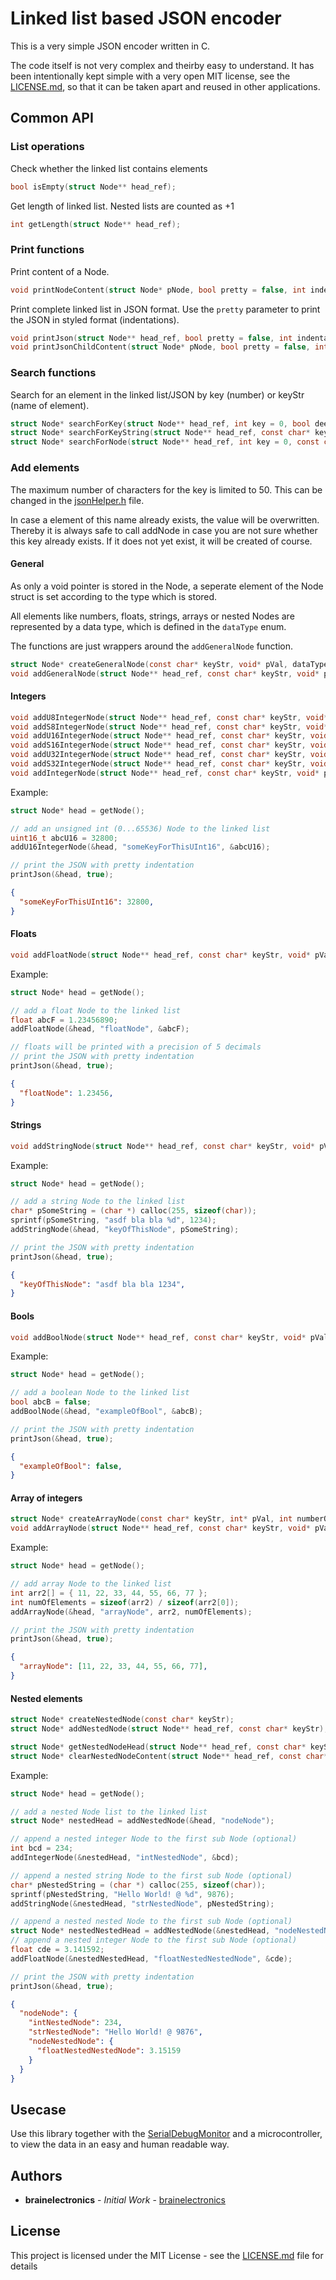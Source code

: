 # Linked list based JSON encoder

This is a very simple JSON encoder written in C.

The code itself is not very complex and theirby easy to understand. It has been intentionally kept simple with a very open MIT license, see the [LICENSE.md](LICENSE.md), so that it can be taken apart and reused in other applications.

## Common API
### List operations

Check whether the linked list contains elements
```C
bool isEmpty(struct Node** head_ref);
```

Get length of linked list. Nested lists are counted as +1
```C
int getLength(struct Node** head_ref);
```

### Print functions

Print content of a Node.
```C
void printNodeContent(struct Node* pNode, bool pretty = false, int indentationNumber = 0);
```

Print complete linked list in JSON format. Use the `pretty` parameter to print the JSON in styled format (indentations).
```C
void printJson(struct Node** head_ref, bool pretty = false, int indentationNumber = 1);
void printJsonChildContent(struct Node* pNode, bool pretty = false, int indentationNumber = 1);
```

### Search functions

Search for an element in the linked list/JSON by key (number) or keyStr (name of element).
```C
struct Node* searchForKey(struct Node** head_ref, int key = 0, bool deepSearch=true);
struct Node* searchForKeyString(struct Node** head_ref, const char* keyStr="", bool deepSearch=true);
struct Node* searchForNode(struct Node** head_ref, int key = 0, const char* keyStr="", bool deepSearch=true);
```

### Add elements

The maximum number of characters for the key is limited to 50. This can be changed in the [jsonHelper.h](src/jsonHelper.h) file.

In case a element of this name already exists, the value will be overwritten. Thereby it is always safe to call add<Something>Node in case you are not sure whether this key already exists. If it does not yet exist, it will be created of course.

#### General

As only a void pointer is stored in the Node, a seperate element of the Node struct is set according to the type which is stored.

All elements like numbers, floats, strings, arrays or nested Nodes are represented by a data type, which is defined in the `dataType` enum.

The functions are just wrappers around the `addGeneralNode` function.

```C
struct Node* createGeneralNode(const char* keyStr, void* pVal, dataType type);
void addGeneralNode(struct Node** head_ref, const char* keyStr, void* pVal, dataType type);
```

#### Integers

```C
void addU8IntegerNode(struct Node** head_ref, const char* keyStr, void* pVal);
void addS8IntegerNode(struct Node** head_ref, const char* keyStr, void* pVal);
void addU16IntegerNode(struct Node** head_ref, const char* keyStr, void* pVal);
void addS16IntegerNode(struct Node** head_ref, const char* keyStr, void* pVal);
void addU32IntegerNode(struct Node** head_ref, const char* keyStr, void* pVal);
void addS32IntegerNode(struct Node** head_ref, const char* keyStr, void* pVal);
void addIntegerNode(struct Node** head_ref, const char* keyStr, void* pVal);
```

Example:
```C
struct Node* head = getNode();

// add an unsigned int (0...65536) Node to the linked list
uint16_t abcU16 = 32800;
addU16IntegerNode(&head, "someKeyForThisUInt16", &abcU16);

// print the JSON with pretty indentation
printJson(&head, true);
```

```JSON
{
  "someKeyForThisUInt16": 32800,
}
```

#### Floats
```C
void addFloatNode(struct Node** head_ref, const char* keyStr, void* pVal);
```

Example:
```C
struct Node* head = getNode();

// add a float Node to the linked list
float abcF = 1.23456890;
addFloatNode(&head, "floatNode", &abcF);

// floats will be printed with a precision of 5 decimals
// print the JSON with pretty indentation
printJson(&head, true);
```

```JSON
{
  "floatNode": 1.23456,
}
```

#### Strings
```C
void addStringNode(struct Node** head_ref, const char* keyStr, void* pVal);
```

Example:
```C
struct Node* head = getNode();

// add a string Node to the linked list
char* pSomeString = (char *) calloc(255, sizeof(char));
sprintf(pSomeString, "asdf bla bla %d", 1234);
addStringNode(&head, "keyOfThisNode", pSomeString);

// print the JSON with pretty indentation
printJson(&head, true);
```

```JSON
{
  "keyOfThisNode": "asdf bla bla 1234",
}
```

#### Bools
```C
void addBoolNode(struct Node** head_ref, const char* keyStr, void* pVal);
```

Example:
```C
struct Node* head = getNode();

// add a boolean Node to the linked list
bool abcB = false;
addBoolNode(&head, "exampleOfBool", &abcB);

// print the JSON with pretty indentation
printJson(&head, true);
```

```JSON
{
  "exampleOfBool": false,
}
```

#### Array of integers
```C
struct Node* createArrayNode(const char* keyStr, int* pVal, int numberOfElements);
void addArrayNode(struct Node** head_ref, const char* keyStr, void* pVal, int numberOfElements);
```

Example:
```C
struct Node* head = getNode();

// add array Node to the linked list
int arr2[] = { 11, 22, 33, 44, 55, 66, 77 };
int numOfElements = sizeof(arr2) / sizeof(arr2[0]);
addArrayNode(&head, "arrayNode", arr2, numOfElements);

// print the JSON with pretty indentation
printJson(&head, true);
```

```JSON
{
  "arrayNode": [11, 22, 33, 44, 55, 66, 77],
}
```

#### Nested elements
```C
struct Node* createNestedNode(const char* keyStr);
struct Node* addNestedNode(struct Node** head_ref, const char* keyStr);

struct Node* getNestedNodeHead(struct Node** head_ref, const char* keyStr, bool createOnError = false);
struct Node* clearNestedNodeContent(struct Node** head_ref, const char* keyStr);
```

Example:
```C
struct Node* head = getNode();

// add a nested Node list to the linked list
struct Node* nestedHead = addNestedNode(&head, "nodeNode");

// append a nested integer Node to the first sub Node (optional)
int bcd = 234;
addIntegerNode(&nestedHead, "intNestedNode", &bcd);

// append a nested string Node to the first sub Node (optional)
char* pNestedString = (char *) calloc(255, sizeof(char));
sprintf(pNestedString, "Hello World! @ %d", 9876);
addStringNode(&nestedHead, "strNestedNode", pNestedString);

// append a nested nested Node to the first sub Node (optional)
struct Node* nestedNestedHead = addNestedNode(&nestedHead, "nodeNestedNode");
// append a nested integer Node to the first sub Node (optional)
float cde = 3.141592;
addFloatNode(&nestedNestedHead, "floatNestedNestedNode", &cde);

// print the JSON with pretty indentation
printJson(&head, true);
```

```JSON
{
  "nodeNode": {
    "intNestedNode": 234,
    "strNestedNode": "Hello World! @ 9876",
    "nodeNestedNode": {
      "floatNestedNestedNode": 3.15159
    }
  }
}
```

## Usecase

Use this library together with the [SerialDebugMonitor](https://github.com/brainelectronics/SerialDebugMonitor) and a microcontroller, to view the data in an easy and human readable way.

## Authors

* **brainelectronics** - *Initial Work* - [brainelectronics](https://github.com/brainelectronics/simpleJson)

## License

This project is licensed under the MIT License - see the [LICENSE.md](LICENSE.md) file for details
